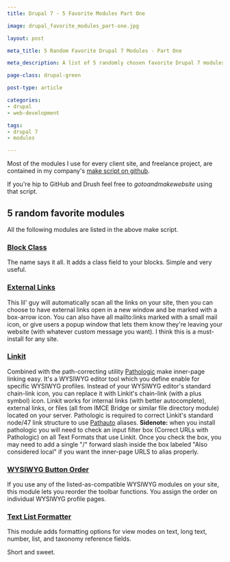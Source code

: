 ```yaml
---
title: Drupal 7 - 5 Favorite Modules Part One

image: drupal_favorite_modules_part-one.jpg

layout: post

meta_title: 5 Random Favorite Drupal 7 Modules - Part One

meta_description: A list of 5 randomly chosen favorite Drupal 7 modules.

page-class: drupal-green

post-type: article

categories:
- drupal
- web-development

tags:
- drupal 7
- modules

---
```


Most of the modules I use for every client site, and freelance project, are contained in my company's <a href="http://github.com/augustash/ash_make" title="Ash Make on github">make script on github</a>.

If you're hip to GitHub and Drush feel free to *gotoandmakewebsite* using that script.

## 5 random favorite modules
All the following modules are listed in the above make script.

### <a href="http://drupal.org/project/block_class" title="Block Class Module">Block Class</a>
The name says it all. It adds a class field to your blocks. Simple and very useful.

### <a href="http://drupal.org/project/extlink" title="External Link Module">External Links</a>
This lil' guy will automatically scan all the links on your site, then you can choose to have external links open in a new window and be marked with a box-arrow icon. You can also have all mailto:links marked with a small mail icon, or give users a popup window that lets them know they're leaving your website (with whatever custom message you want). I think this is a must-install for any site.

### <a href="http://drupal.org/project/linkit" title="Linkit Module">Linkit</a>
Combined with the path-correcting utility <a href="http://drupal.org/project/pathologic" title="Pathologic Module">Pathologic</a> make inner-page linking easy. It's a WYSIWYG editor tool which you define enable for specific WYSIWYG profiles. Instead of your WYSIWYG editor's standard chain-link icon, you can replace it with Linkit's chain-link (with a plus symbol) icon. Linkit works for internal links (with better autocomplete), external links, or files (all from IMCE Bridge or similar file directory module) located on your server. Pathologic is required to correct Linkit's standard node/47 link structure to use <a href="http://drupal.org/project/pathauto" title="Pathauto">Pathauto</a> aliases.
**Sidenote:** when you install pathologic you will need to check an input filter box (Correct URLs with Pathologic) on all Text Formats that use Linkit. Once you check the box, you may need to add a single "/" forward slash inside the box labeled "Also considered local" if you want the inner-page URLS to alias properly.

### <a href="http://drupal.org/project/wysiwyg_button_order" title="WYSIWYG Button Order Module">WYSIWYG Button Order</a>
If you use any of the listed-as-compatible WYSIWYG modules on your site, this module lets you reorder the toolbar functions. You assign the order on individual WYSIWYG profile pages.

### <a href="http://drupal.org/project/textformatter" title="Text List Formatter Module">Text List Formatter</a>
This module adds formatting options for view modes on text, long text, number, list, and taxonomy reference fields.

Short and sweet.
